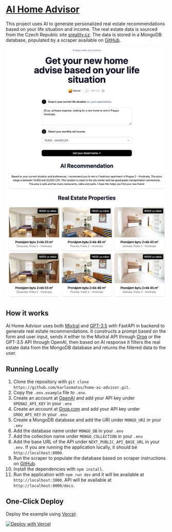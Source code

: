 # [AI Home Advisor](https://www.home-ai-advisor.vercel.com/)

This project uses AI to generate personalized real estate recommendations based on your life situation and income. The real estate data is sourced from the Czech Republic site [sreality.cz](https://www.sreality.cz/). The data is stored in a MongoDB database, populated by a scraper available on [GitHub](https://github.com/karlosmatos/sreality-scraper).

[![AI Home Advisor](./public/screenshot.png)](https://www.home-ai-advisor.vercel.app/)

## How it works

AI Home Advisor uses both [Mixtral](https://mistral.ai/news/mixtral-of-experts/) and [GPT-3.5](https://openai.com/api/) with FastAPI in backend to generate real estate recommendations. It constructs a prompt based on the form and user input, sends it either to the Mixtral API through [Groq](https://www.groq.com/) or the GPT-3.5 API through OpenAI, then based on AI response it filters the real estate data from the MongoDB database and returns the filtered data to the user.

## Running Locally

1. Clone the repository with `git clone https://github.com/karlosmatos/home-ai-advisor.git`.
2. Copy the `.env.example` file to `.env`.
1. Create an account at [OpenAI](https://beta.openai.com/account/api-keys) and add your API key under `OPENAI_API_KEY` in your `.env`
2. Create an account at [Groq.com](https://www.groq.com/) and add your API key under `GROQ_API_KEY` in your `.env`
3. Create a MongoDB database and add the URI under `MONGO_URI` in your `.env`
4. Add the database name under `MONGO_DB` in your `.env`
5. Add the collection name under `MONGO_COLLECTION` in your `.env`
6. Add the base URL of the API under `NEXT_PUBLIC_API_BASE_URL` in your `.env`. If you are running the application locally, it should be `http://localhost:8000`.
8. Run the scraper to populate the database based on scraper instructions on [GitHub](https://github.com/karlosmatos/sreality-scraper/blob/main/README.md).
7. Install the dependencies with `npm install`.
9. Run the application with `npm run dev` and it will be available at `http://localhost:3000`. API will be available at `http://localhost:8000/docs`.

## One-Click Deploy

Deploy the example using [Vercel](https://vercel.com?utm_source=github&utm_medium=readme&utm_campaign=vercel-examples):

[![Deploy with Vercel](https://vercel.com/button)](https://vercel.com/new/clone?repository-url=https://github.com/karlosmatos/home-ai-advisor&env=OPENAI_API_KEY,GROQ_API_KEY,MONGO_URI,MONGO_DB,MONGO_COLLECTION,NEXT_PUBLIC_API_BASE_URL&project-name=ai-home-advisor&repo-name=aihomeadvisor)